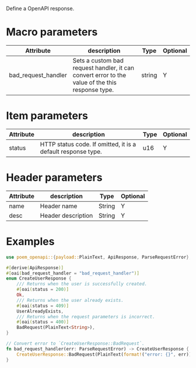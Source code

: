 Define a OpenAPI response.

# Macro parameters

| Attribute     | description               | Type     | Optional |
|---------------|---------------------------|----------|----------|
| bad_request_handler | Sets a custom bad request handler, it can convert error to the value of the this response type. | string   | Y

# Item parameters

| Attribute   | description               | Type     | Optional |
|-------------|---------------------------|----------|----------|
| status      | HTTP status code. If omitted, it is a default response type. | u16   | Y        |

# Header parameters

| Attribute   | description               | Type     | Optional |
|-------------|---------------------------|----------|----------|
| name        | Header name               | String   | Y        |
| desc        | Header description        | String   | Y        |

# Examples

```rust
use poem_openapi::{payload::PlainText, ApiResponse, ParseRequestError};

#[derive(ApiResponse)]
#[oai(bad_request_handler = "bad_request_handler")]
enum CreateUserResponse {
    /// Returns when the user is successfully created.
    #[oai(status = 200)]
    Ok,
    /// Returns when the user already exists.
    #[oai(status = 409)]
    UserAlreadyExists,
    /// Returns when the request parameters is incorrect.
    #[oai(status = 400)]
    BadRequest(PlainText<String>),
}

// Convert error to `CreateUserResponse::BadRequest`.
fn bad_request_handler(err: ParseRequestError) -> CreateUserResponse {
    CreateUserResponse::BadRequest(PlainText(format!("error: {}", err)))
}
```